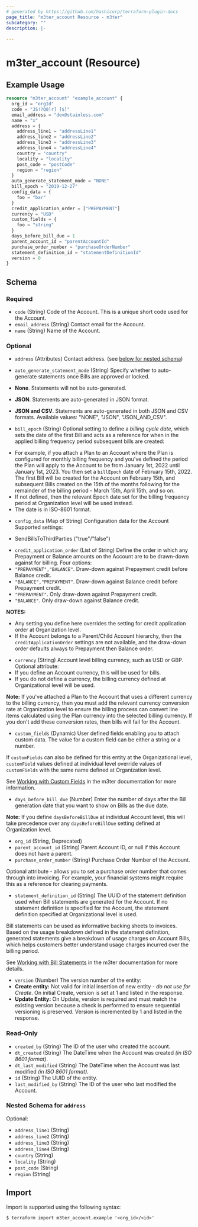 ```yaml
---
# generated by https://github.com/hashicorp/terraform-plugin-docs
page_title: "m3ter_account Resource - m3ter"
subcategory: ""
description: |-
  
---
```


# m3ter_account (Resource)



## Example Usage

```terraform
resource "m3ter_account" "example_account" {
  org_id = "orgId"
  code = "JS!?Q0]r] ]$]"
  email_address = "dev@stainless.com"
  name = "x"
  address = {
    address_line1 = "addressLine1"
    address_line2 = "addressLine2"
    address_line3 = "addressLine3"
    address_line4 = "addressLine4"
    country = "country"
    locality = "locality"
    post_code = "postCode"
    region = "region"
  }
  auto_generate_statement_mode = "NONE"
  bill_epoch = "2019-12-27"
  config_data = {
    foo = "bar"
  }
  credit_application_order = ["PREPAYMENT"]
  currency = "USD"
  custom_fields = {
    foo = "string"
  }
  days_before_bill_due = 1
  parent_account_id = "parentAccountId"
  purchase_order_number = "purchaseOrderNumber"
  statement_definition_id = "statementDefinitionId"
  version = 0
}
```

<!-- schema generated by tfplugindocs -->
## Schema

### Required

- `code` (String) Code of the Account. 
This is a unique short code used for the Account.
- `email_address` (String) Contact email for the Account.
- `name` (String) Name of the Account.

### Optional

- `address` (Attributes) Contact address. (see [below for nested schema](#nestedatt--address))
- `auto_generate_statement_mode` (String) Specify whether to auto-generate statements once Bills are approved or locked.

- **None**. Statements will not be auto-generated.
- **JSON**. Statements are auto-generated in JSON format.
- **JSON and CSV**. Statements are auto-generated in both JSON and CSV formats.
Available values: "NONE", "JSON", "JSON_AND_CSV".
- `bill_epoch` (String) Optional setting to define a *billing cycle date*, which sets the date of the first Bill and acts as a reference for when in the applied billing frequency period subsequent bills are created:
* For example, if you attach a Plan to an Account where the Plan is configured for monthly billing frequency and you've defined the period the Plan will apply to the Account to be from January 1st, 2022 until January 1st, 2023. You then set a `billEpoch` date of February 15th, 2022. The first Bill will be created for the Account on February 15th, and subsequent Bills created on the 15th of the months following for the remainder of the billing period - March 15th, April 15th, and so on.
* If not defined, then the relevant Epoch date set for the billing frequency period at Organization level will be used instead.
* The date is in ISO-8601 format.
- `config_data` (Map of String) Configuration data for the Account
Supported settings:
 * SendBillsToThirdParties ("true"/"false")
- `credit_application_order` (List of String) Define the order in which any Prepayment or Balance amounts on the Account are to be drawn-down against for billing. Four options:
- `"PREPAYMENT","BALANCE"`. Draw-down against Prepayment credit before Balance credit.
- `"BALANCE","PREPAYMENT"`. Draw-down against Balance credit before Prepayment credit.
- `"PREPAYMENT"`. Only draw-down against Prepayment credit.
- `"BALANCE"`. Only draw-down against Balance credit.

**NOTES:**
* Any setting you define here overrides the setting for credit application order at Organization level.
* If the Account belongs to a Parent/Child Account hierarchy, then the `creditApplicationOrder` settings are not available, and the draw-down order defaults always to Prepayment then Balance order.
- `currency` (String) Account level billing currency, such as USD or GBP. Optional attribute:
- If you define an Account currency, this will be used for bills.
- If you do not define a currency, the billing currency defined at Organizational level will be used.

**Note:** If you've attached a Plan to the Account that uses a different currency to the billing currency, then you must add the relevant currency conversion rate at Organization level to ensure the billing process can convert line items calculated using the Plan currency into the selected billing currency. If you don't add these conversion rates, then bills will fail for the Account.
- `custom_fields` (Dynamic) User defined fields enabling you to attach custom data. The value for a custom field can be either a string or a number.

If `customFields` can also be defined for this entity at the Organizational level, `customField` values defined at individual level override values of `customFields` with the same name defined at Organization level.

See [Working with Custom Fields](https://www.m3ter.com/docs/guides/creating-and-managing-products/working-with-custom-fields) in the m3ter documentation for more information.
- `days_before_bill_due` (Number) Enter the number of days after the Bill generation date that you want to show on Bills as the due date.

**Note:** If you define `daysBeforeBillDue` at individual Account level, this will take precedence over any `daysBeforeBillDue` setting defined at Organization level.
- `org_id` (String, Deprecated)
- `parent_account_id` (String) Parent Account ID, or null if this Account does not have a parent.
- `purchase_order_number` (String) Purchase Order Number of the Account.

Optional attribute - allows you to set a purchase order number that comes through into invoicing. For example, your financial systems might require this as a reference for clearing payments.
- `statement_definition_id` (String) The UUID of the statement definition used when Bill statements are generated for the Account. If no statement definition is specified for the Account, the statement definition specified at Organizational level is used.

Bill statements can be used as informative backing sheets to invoices. Based on the usage breakdown defined in the statement definition, generated statements give a breakdown of usage charges on Account Bills, which helps customers better understand usage charges incurred over the billing period.

See [Working with Bill Statements](https://www.m3ter.com/docs/guides/running-viewing-and-managing-bills/working-with-bill-statements) in the m3ter documentation for more details.
- `version` (Number) The version number of the entity:
- **Create entity:** Not valid for initial insertion of new entity - *do not use for Create*. On initial Create, version is set at 1 and listed in the response.
- **Update Entity:**  On Update, version is required and must match the existing version because a check is performed to ensure sequential versioning is preserved. Version is incremented by 1 and listed in the response.

### Read-Only

- `created_by` (String) The ID of the user who created the account.
- `dt_created` (String) The DateTime when the Account was created *(in ISO 8601 format)*.
- `dt_last_modified` (String) The DateTime when the Account was last modified *(in ISO 8601 format)*.
- `id` (String) The UUID of the entity.
- `last_modified_by` (String) The ID of the user who last modified the Account.

<a id="nestedatt--address"></a>
### Nested Schema for `address`

Optional:

- `address_line1` (String)
- `address_line2` (String)
- `address_line3` (String)
- `address_line4` (String)
- `country` (String)
- `locality` (String)
- `post_code` (String)
- `region` (String)

## Import

Import is supported using the following syntax:

```shell
$ terraform import m3ter_account.example '<org_id>/<id>'
```
